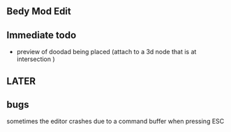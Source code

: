 

## Bedy Mod Edit 




## Immediate todo 
 
- preview of doodad being placed (attach to a 3d node that is at intersection )


 
## LATER  


## bugs 




sometimes the editor crashes due to a command buffer when pressing ESC 